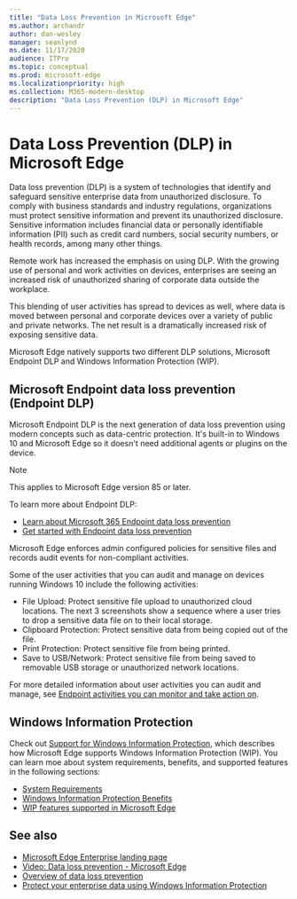```yaml
---
title: "Data Loss Prevention in Microsoft Edge"
ms.author: archandr
author: dan-wesley
manager: seanlynd
ms.date: 11/17/2020
audience: ITPro
ms.topic: conceptual
ms.prod: microsoft-edge
ms.localizationpriority: high
ms.collection: M365-modern-desktop
description: "Data Loss Prevention (DLP) in Microsoft Edge"
---
```


# Data Loss Prevention (DLP) in Microsoft Edge

Data loss prevention (DLP) is a system of technologies that identify and safeguard sensitive enterprise data from unauthorized disclosure. To comply with business standards and industry regulations, organizations must protect sensitive information and prevent its unauthorized disclosure. Sensitive information includes financial data or personally identifiable information (PII) such as credit card numbers, social security numbers, or health records, among many other things.

Remote work has increased the emphasis on using DLP. With the growing use of personal and work activities on devices, enterprises are seeing an increased risk of unauthorized sharing of corporate data outside the workplace.

This blending of user activities has spread to devices as well, where data is moved between personal and corporate devices over a variety of public and private networks. The net result is a dramatically increased risk of exposing sensitive data.

Microsoft Edge natively supports two different DLP solutions, Microsoft Endpoint DLP and Windows Information Protection (WIP).

## Microsoft Endpoint data loss prevention (Endpoint DLP)

Microsoft Endpoint DLP is the next generation of data loss prevention using modern concepts such as data-centric protection. It's built-in to Windows 10 and Microsoft Edge so it doesn't need additional agents or plugins on the device.

> [!NOTE]
> This applies to Microsoft Edge version 85 or later.

To learn more about Endpoint DLP:

- [Learn about Microsoft 365 Endpoint data loss prevention](https://docs.microsoft.com/microsoft-365/compliance/endpoint-dlp-learn-about?view=o365-worldwide)
- [Get started with Endpoint data loss prevention](https://docs.microsoft.com/microsoft-365/compliance/endpoint-dlp-getting-started?view=o365-worldwide)

Microsoft Edge enforces admin configured policies for sensitive files and records audit events for non-compliant activities.

Some of the user activities that you can audit and manage on devices running Windows 10 include the following activities:

- File Upload: Protect sensitive file upload to unauthorized cloud locations. The next 3 screenshots show a sequence where a user tries to drop a sensitive data file on to their local storage.
- Clipboard Protection: Protect sensitive data from being copied out of the file.
- Print Protection: Protect sensitive file from being printed.
- Save to USB/Network: Protect sensitive file from being saved to removable USB storage or unauthorized network locations.

For more detailed information about user activities you can audit and manage, see [Endpoint activities you can monitor and take action on](https://docs.microsoft.com/microsoft-365/compliance/endpoint-dlp-learn-about?view=o365-worldwide#endpoint-activities-you-can-monitor-and-take-action-on).

## Windows Information Protection

Check out [Support for Windows Information Protection](https://docs.microsoft.com/deployedge/microsoft-edge-security-windows-information-protection), which describes how Microsoft Edge supports Windows Information Protection (WIP). You can learn moe about system requirements, benefits, and supported features in the following sections:

- [System Requirements](https://docs.microsoft.com/deployedge/:microsoft-edge-security-windows-information-protection#system-requirements)
- [Windows Information Protection Benefits](https://docs.microsoft.com/deployedge/microsoft-edge-security-windows-information-protection#windows-information-protection-benefits)
- [WIP features supported in Microsoft Edge](https://docs.microsoft.com/DeployEdge/microsoft-edge-security-windows-information-protection#wip-features-supported-in-microsoft-edge)

## See also

- [Microsoft Edge Enterprise landing page](https://aka.ms/EdgeEnterprise)
- [Video: Data loss prevention - Microsoft Edge](https://www.youtube.com/watch?v=dLD04U9eTqg)
- [Overview of data loss prevention](https://docs.microsoft.com/microsoft-365/compliance/data-loss-prevention-policies?view=o365-worldwide)
- [Protect your enterprise data using Windows Information Protection](https://docs.microsoft.com/windows/security/information-protection/windows-information-protection/protect-enterprise-data-using-wip)
